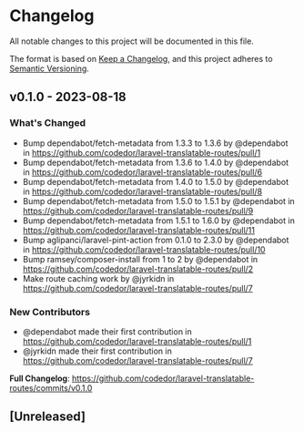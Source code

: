 # Changelog

All notable changes to this project will be documented in this file.

The format is based on [Keep a Changelog](https://keepachangelog.com/en/1.0.0/),
and this project adheres to [Semantic Versioning](https://semver.org/spec/v2.0.0.html).

## v0.1.0 - 2023-08-18

### What's Changed

- Bump dependabot/fetch-metadata from 1.3.3 to 1.3.6 by @dependabot in https://github.com/codedor/laravel-translatable-routes/pull/1
- Bump dependabot/fetch-metadata from 1.3.6 to 1.4.0 by @dependabot in https://github.com/codedor/laravel-translatable-routes/pull/6
- Bump dependabot/fetch-metadata from 1.4.0 to 1.5.0 by @dependabot in https://github.com/codedor/laravel-translatable-routes/pull/8
- Bump dependabot/fetch-metadata from 1.5.0 to 1.5.1 by @dependabot in https://github.com/codedor/laravel-translatable-routes/pull/9
- Bump dependabot/fetch-metadata from 1.5.1 to 1.6.0 by @dependabot in https://github.com/codedor/laravel-translatable-routes/pull/11
- Bump aglipanci/laravel-pint-action from 0.1.0 to 2.3.0 by @dependabot in https://github.com/codedor/laravel-translatable-routes/pull/10
- Bump ramsey/composer-install from 1 to 2 by @dependabot in https://github.com/codedor/laravel-translatable-routes/pull/2
- Make route caching work by @jyrkidn in https://github.com/codedor/laravel-translatable-routes/pull/7

### New Contributors

- @dependabot made their first contribution in https://github.com/codedor/laravel-translatable-routes/pull/1
- @jyrkidn made their first contribution in https://github.com/codedor/laravel-translatable-routes/pull/7

**Full Changelog**: https://github.com/codedor/laravel-translatable-routes/commits/v0.1.0

## [Unreleased]
